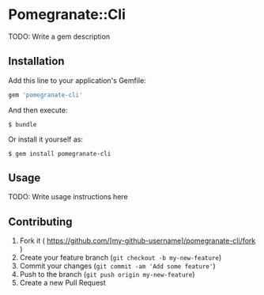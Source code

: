 # Pomegranate::Cli

TODO: Write a gem description

## Installation

Add this line to your application's Gemfile:

```ruby
gem 'pomegranate-cli'
```

And then execute:

    $ bundle

Or install it yourself as:

    $ gem install pomegranate-cli

## Usage

TODO: Write usage instructions here

## Contributing

1. Fork it ( https://github.com/[my-github-username]/pomegranate-cli/fork )
2. Create your feature branch (`git checkout -b my-new-feature`)
3. Commit your changes (`git commit -am 'Add some feature'`)
4. Push to the branch (`git push origin my-new-feature`)
5. Create a new Pull Request
